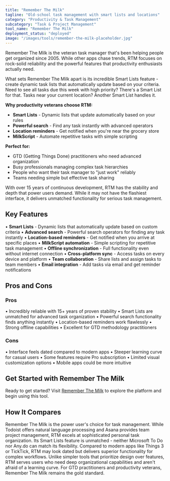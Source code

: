 ```yaml
---
title: "Remember The Milk"
tagline: "Old-school task management with smart lists and locations"
category: "Productivity & Task Management"
subcategory: "Task & Project Management"
tool_name: "Remember The Milk"
deployment_status: "deployed"
image: "/images/tools/remember-the-milk-placeholder.jpg"
---
```

Remember The Milk is the veteran task manager that's been helping people get organized since 2005. While other apps chase trends, RTM focuses on rock-solid reliability and the powerful features that productivity enthusiasts actually need.

What sets Remember The Milk apart is its incredible Smart Lists feature - create dynamic task lists that automatically update based on your criteria. Need to see all tasks due this week with high priority? There's a Smart List for that. Tasks near your current location? Another Smart List handles it.

**Why productivity veterans choose RTM:**
- **Smart Lists** - Dynamic lists that update automatically based on your rules
- **Powerful search** - Find any task instantly with advanced operators
- **Location reminders** - Get notified when you're near the grocery store
- **MilkScript** - Automate repetitive tasks with simple scripting

**Perfect for:**
- GTD (Getting Things Done) practitioners who need advanced organization
- Busy professionals managing complex task hierarchies
- People who want their task manager to "just work" reliably
- Teams needing simple but effective task sharing

With over 15 years of continuous development, RTM has the stability and depth that power users demand. While it may not have the flashiest interface, it delivers unmatched functionality for serious task management.

## Key Features

• **Smart Lists** - Dynamic lists that automatically update based on custom criteria
• **Advanced search** - Powerful search operators for finding any task instantly
• **Location-based reminders** - Get notified when you arrive at specific places
• **MilkScript automation** - Simple scripting for repetitive task management
• **Offline synchronization** - Full functionality even without internet connection
• **Cross-platform sync** - Access tasks on every device and platform
• **Team collaboration** - Share lists and assign tasks to team members
• **Email integration** - Add tasks via email and get reminder notifications

## Pros and Cons

### Pros
• Incredibly reliable with 15+ years of proven stability
• Smart Lists are unmatched for advanced task organization
• Powerful search functionality finds anything instantly
• Location-based reminders work flawlessly
• Strong offline capabilities
• Excellent for GTD methodology practitioners

### Cons
• Interface feels dated compared to modern apps
• Steeper learning curve for casual users
• Some features require Pro subscription
• Limited visual customization options
• Mobile apps could be more intuitive

## Get Started with Remember The Milk

Ready to get started? Visit [Remember The Milk](https://www.rememberthemilk.com) to explore the platform and begin using this tool.

## How It Compares

Remember The Milk is the power user's choice for task management. While Todoist offers natural language processing and Asana provides team project management, RTM excels at sophisticated personal task organization. Its Smart Lists feature is unmatched - neither Microsoft To Do nor Any.do can match its flexibility. Compared to modern apps like Things 3 or TickTick, RTM may look dated but delivers superior functionality for complex workflows. Unlike simpler tools that prioritize design over features, RTM serves users who need deep organizational capabilities and aren't afraid of a learning curve. For GTD practitioners and productivity veterans, Remember The Milk remains the gold standard.